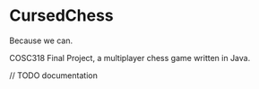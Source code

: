 # CursedChess
Because we can.

COSC318 Final Project, a multiplayer chess game written in Java.

// TODO documentation
